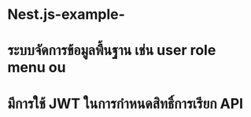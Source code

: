 # Nest.js-example-
# ระบบจัดการข้อมูลพื้นฐาน เช่น user role menu ou
# มีการใช้ JWT ในการกำหนดสิทธิ์การเรียก API
